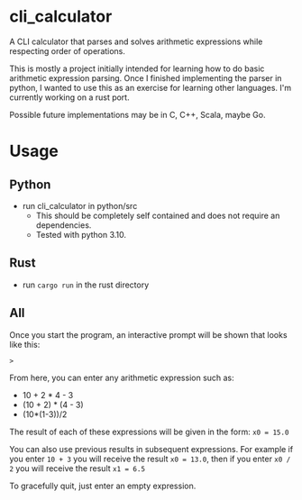 # cli_calculator
A CLI calculator that parses and solves arithmetic expressions while respecting order of operations.

This is mostly a project initially intended for learning how to do basic arithmetic expression parsing. Once I finished implementing the parser in python, I wanted to use this as an exercise for learning other languages. I'm currently working on a rust port. 

Possible future implementations may be in C, C++, Scala, maybe Go.

# Usage
## Python
* run cli_calculator in python/src
  * This should be completely self contained and does not require an dependencies.
  * Tested with python 3.10.

## Rust
* run `cargo run` in the rust directory

## All
Once you start the program, an interactive prompt will be shown that looks like this:

`> `

From here, you can enter any arithmetic expression such as:
* 10 + 2 * 4 - 3
* (10 + 2) * (4 - 3)
* (10*(1-3))/2

The result of each of these expressions will be given in the form: `x0 = 15.0`

You can also use previous results in subsequent expressions. For example if you enter `10 + 3` you will receive the result `x0 = 13.0`, then if you enter `x0 / 2` you will receive the result `x1 = 6.5`

To gracefully quit, just enter an empty expression.